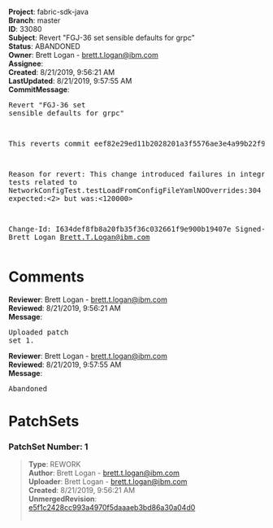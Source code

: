<strong>Project</strong>: fabric-sdk-java<br><strong>Branch</strong>: master<br><strong>ID</strong>: 33080<br><strong>Subject</strong>: Revert "FGJ-36 set sensible defaults for grpc"<br><strong>Status</strong>: ABANDONED<br><strong>Owner</strong>: Brett Logan - brett.t.logan@ibm.com<br><strong>Assignee</strong>:<br><strong>Created</strong>: 8/21/2019, 9:56:21 AM<br><strong>LastUpdated</strong>: 8/21/2019, 9:57:55 AM<br><strong>CommitMessage</strong>:<br><pre>Revert "FGJ-36 set sensible defaults for grpc"

This reverts commit eef82e29ed11b2028201a3f5576ae3e4a99b22f9.

Reason for revert: This change introduced failures in integrations tests related to NetworkConfigTest.testLoadFromConfigFileYamlNOOverrides:304 expected:<2> but was:<120000>

Change-Id: I634def8fb8a20fb35f36c032661f9e900b19407e
Signed-off-by: Brett Logan <Brett.T.Logan@ibm.com>
</pre><h1>Comments</h1><strong>Reviewer</strong>: Brett Logan - brett.t.logan@ibm.com<br><strong>Reviewed</strong>: 8/21/2019, 9:56:21 AM<br><strong>Message</strong>: <pre>Uploaded patch set 1.</pre><strong>Reviewer</strong>: Brett Logan - brett.t.logan@ibm.com<br><strong>Reviewed</strong>: 8/21/2019, 9:57:55 AM<br><strong>Message</strong>: <pre>Abandoned</pre><h1>PatchSets</h1><h3>PatchSet Number: 1</h3><blockquote><strong>Type</strong>: REWORK<br><strong>Author</strong>: Brett Logan - brett.t.logan@ibm.com<br><strong>Uploader</strong>: Brett Logan - brett.t.logan@ibm.com<br><strong>Created</strong>: 8/21/2019, 9:56:21 AM<br><strong>UnmergedRevision</strong>: [e5f1c2428cc993a4970f5daaaeb3bd86a30a04d0](https://github.com/hyperledger-gerrit-archive/fabric-sdk-java/commit/e5f1c2428cc993a4970f5daaaeb3bd86a30a04d0)<br><br></blockquote>